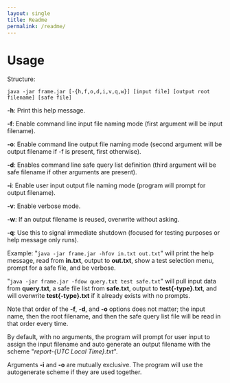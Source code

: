 ```yaml
---
layout: single
title: Readme
permalink: /readme/
---
```


# Usage
Structure: 

`java -jar frame.jar [-{h,f,o,d,i,v,q,w}] [input file] [output root filename] [safe file]`

**-h**: Print this help message.

**-f**: Enable command line input file naming mode (first argument will be input filename).

**-o**: Enable command line output file naming mode (second argument will be output filename if -f is present, first otherwise).

**-d**: Enables command line safe query list definition (third argument will be safe filename if other arguments are present).

**-i**: Enable user input output file naming mode (program will prompt for output filename).

**-v**: Enable verbose mode.

**-w**: If an output filename is reused, overwrite without asking.

**-q**: Use this to signal immediate shutdown (focused for testing purposes or help message only runs).

Example: "`java -jar frame.jar -hfov in.txt out.txt`" will print the help message, read from **in.txt**, output to **out.txt**, show a test selection menu, prompt for a safe file, and be verbose.

"`java -jar frame.jar -fdow query.txt test safe.txt`" will pull input data from **query.txt**, a safe file list from **safe.txt**, output to **test{-type}.txt**, and will overwrite **test{-type}.txt** if it already exists with no prompts.

Note that order of the **-f**, **-d**, and **-o** options does not matter; the input name, then the root filename, and then the safe query list file will be read in that order every time.

By default, with no arguments, the program will prompt for user input to assign the input filename and auto generate an output filename with the scheme "*report-{UTC Local Time}.txt*".

Arguments **-i** and **-o** are mutually exclusive. The program will use the autogenerate scheme if they are used together.
